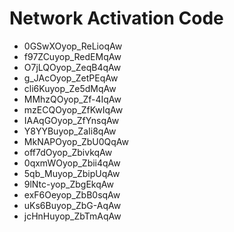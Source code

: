 # Network Activation Code
* 0GSwXOyop_ReLioqAw
* f97ZCuyop_RedEMqAw
* O7jLQOyop_ZeqB4qAw
* g_JAcOyop_ZetPEqAw
* cli6Kuyop_Ze5dMqAw
* MMhzQOyop_Zf-4IqAw
* mzECQOyop_ZfKwIqAw
* IAAqGOyop_ZfYnsqAw
* Y8YYBuyop_ZaIi8qAw
* MkNAPOyop_ZbU0QqAw
* off7dOyop_ZbivkqAw
* 0qxmWOyop_Zbii4qAw
* 5qb_Muyop_ZbipUqAw
* 9lNtc-yop_ZbgEkqAw
* exF6Oeyop_ZbB0sqAw
* uKs6Buyop_ZbG-AqAw
* jcHnHuyop_ZbTmAqAw